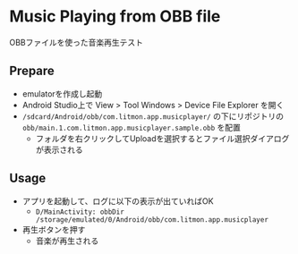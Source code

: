 # Music Playing from OBB file

OBBファイルを使った音楽再生テスト

## Prepare

- emulatorを作成し起動
- Android Studio上で View > Tool Windows > Device File Explorer を開く
- `/sdcard/Android/obb/com.litmon.app.musicplayer/` の下にリポジトリの `obb/main.1.com.litmon.app.musicplayer.sample.obb` を配置
  - フォルダを右クリックしてUploadを選択するとファイル選択ダイアログが表示される

## Usage

- アプリを起動して、ログに以下の表示が出ていればOK
  - `D/MainActivity: obbDir /storage/emulated/0/Android/obb/com.litmon.app.musicplayer`
- 再生ボタンを押す
  - 音楽が再生される
